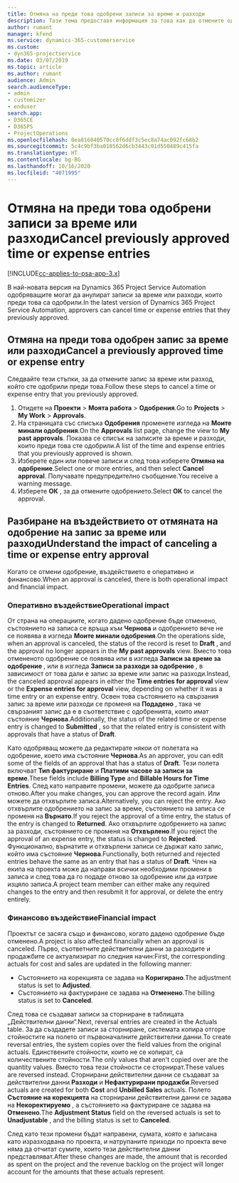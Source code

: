 ```yaml
---
title: Отмяна на преди това одобрени записи за време и разходи
description: Тази тема предоставя информация за това как да отмените одобрена транзакция за време и разход по проект.
author: rumant
manager: kfend
ms.service: dynamics-365-customerservice
ms.custom:
- dyn365-projectservice
ms.date: 03/07/2019
ms.topic: article
ms.author: rumant
audience: Admin
search.audienceType:
- admin
- customizer
- enduser
search.app:
- D365CE
- D365PS
- ProjectOperations
ms.openlocfilehash: 0ea816040570cc8f6ddf3c5ec8a74ac092fc68b2
ms.sourcegitcommit: 5c4c9bf3ba018562d6cb3443c01d550489c415fa
ms.translationtype: HT
ms.contentlocale: bg-BG
ms.lasthandoff: 10/16/2020
ms.locfileid: "4071995"
---
```

# <a name="cancel-previously-approved-time-or-expense-entries"></a><span data-ttu-id="12c52-103">Отмяна на преди това одобрени записи за време или разходи</span><span class="sxs-lookup"><span data-stu-id="12c52-103">Cancel previously approved time or expense entries</span></span>

[!INCLUDE[cc-applies-to-psa-app-3.x](../includes/cc-applies-to-psa-app-3x.md)]

<span data-ttu-id="12c52-104">В най-новата версия на Dynamics 365 Project Service Automation одобряващите могат да анулират записи за време или разходи, които преди това са одобрили.</span><span class="sxs-lookup"><span data-stu-id="12c52-104">In the latest version of Dynamics 365 Project Service Automation, approvers can cancel time or expense entries that they previously approved.</span></span>

## <a name="cancel-a-previously-approved-time-or-expense-entry"></a><span data-ttu-id="12c52-105">Отмяна на преди това одобрен запис за време или разходи</span><span class="sxs-lookup"><span data-stu-id="12c52-105">Cancel a previously approved time or expense entry</span></span>

<span data-ttu-id="12c52-106">Следвайте тези стъпки, за да отмените запис за време или разход, който сте одобрили преди това.</span><span class="sxs-lookup"><span data-stu-id="12c52-106">Follow these steps to cancel a time or expense entry that you previously approved.</span></span>

1. <span data-ttu-id="12c52-107">Отидете на **Проекти** \> **Моята работа** \> **Одобрения**.</span><span class="sxs-lookup"><span data-stu-id="12c52-107">Go to **Projects** \> **My Work** \> **Approvals**.</span></span>
2. <span data-ttu-id="12c52-108">На страницата със списъка **Одобрения** променете изгледа на **Моите минали одобрения**.</span><span class="sxs-lookup"><span data-stu-id="12c52-108">On the **Approvals** list page, change the view to **My past approvals**.</span></span> <span data-ttu-id="12c52-109">Показва се списък на записите за време и разходи, които преди това сте одобрили.</span><span class="sxs-lookup"><span data-stu-id="12c52-109">A list of the time and expense entries that you previously approved is shown.</span></span>
3. <span data-ttu-id="12c52-110">Изберете един или повече записи и след това изберете **Отмяна на одобрение**.</span><span class="sxs-lookup"><span data-stu-id="12c52-110">Select one or more entries, and then select **Cancel approval**.</span></span> <span data-ttu-id="12c52-111">Получавате предупредително съобщение.</span><span class="sxs-lookup"><span data-stu-id="12c52-111">You receive a warning message.</span></span>
4. <span data-ttu-id="12c52-112">Изберете **ОК** , за да отмените одобрението.</span><span class="sxs-lookup"><span data-stu-id="12c52-112">Select **OK** to cancel the approval.</span></span>

## <a name="understand-the-impact-of-canceling-a-time-or-expense-entry-approval"></a><span data-ttu-id="12c52-113">Разбиране на въздействието от отмяната на одобрение на запис за време или разходи</span><span class="sxs-lookup"><span data-stu-id="12c52-113">Understand the impact of canceling a time or expense entry approval</span></span>

<span data-ttu-id="12c52-114">Когато се отмени одобрение, въздействието е оперативно и финансово.</span><span class="sxs-lookup"><span data-stu-id="12c52-114">When an approval is canceled, there is both operational impact and financial impact.</span></span>

### <a name="operational-impact"></a><span data-ttu-id="12c52-115">Оперативно въздействие</span><span class="sxs-lookup"><span data-stu-id="12c52-115">Operational impact</span></span>

<span data-ttu-id="12c52-116">От страна на операциите, когато дадено одобрение бъде отменено, състоянието на записа се връща към **Чернова** и одобрението вече не се появява в изгледа **Моите минали одобрения**.</span><span class="sxs-lookup"><span data-stu-id="12c52-116">On the operations side, when an approval is canceled, the status of the record is reset to **Draft** , and the approval no longer appears in the **My past approvals** view.</span></span> <span data-ttu-id="12c52-117">Вместо това отмененото одобрение се появява или в изгледа **Записи за време за одобрение** , или в изгледа **Записи за разходи за одобрение** , в зависимост от това дали е запис за време или запис на разходи.</span><span class="sxs-lookup"><span data-stu-id="12c52-117">Instead, the canceled approval appears in either the **Time entries for approval** view or the **Expense entries for approval** view, depending on whether it was a time entry or an expense entry.</span></span> <span data-ttu-id="12c52-118">Освен това състоянието на свързания запис за време или разходи се променя на **Подадено** , така че свързаният запис да е в съответствие с одобренията, които имат състояние **Чернова**.</span><span class="sxs-lookup"><span data-stu-id="12c52-118">Additionally, the status of the related time or expense entry is changed to **Submitted** , so that the related entry is consistent with approvals that have a status of **Draft**.</span></span>

<span data-ttu-id="12c52-119">Като одобряващ можете да редактирате някои от полетата на одобрение, което има състояние **Чернова**.</span><span class="sxs-lookup"><span data-stu-id="12c52-119">As an approver, you can edit some of the fields of an approval that has a status of **Draft**.</span></span> <span data-ttu-id="12c52-120">Тези полета включват **Тип фактуриране** и **Платими часове за записи за време**.</span><span class="sxs-lookup"><span data-stu-id="12c52-120">These fields include **Billing Type** and **Billable Hours for Time Entries**.</span></span> <span data-ttu-id="12c52-121">След като направите промени, можете да одобрите записа отново.</span><span class="sxs-lookup"><span data-stu-id="12c52-121">After you make changes, you can approve the record again.</span></span> <span data-ttu-id="12c52-122">Или можете да отхвърлите записа.</span><span class="sxs-lookup"><span data-stu-id="12c52-122">Alternatively, you can reject the entry.</span></span> <span data-ttu-id="12c52-123">Ако отхвърлите одобрението на запис за време, състоянието на записа се променя на **Върнато**.</span><span class="sxs-lookup"><span data-stu-id="12c52-123">If you reject the approval of a time entry, the status of the entry is changed to **Returned**.</span></span> <span data-ttu-id="12c52-124">Ако отхвърлите одобрението на запис за разходи, състоянието се променя на **Отхвърлено**.</span><span class="sxs-lookup"><span data-stu-id="12c52-124">If you reject the approval of an expense entry, the status is changed to **Rejected**.</span></span> <span data-ttu-id="12c52-125">Функционално, върнатите и отхвърлени записи се държат като запис, който има състояние **Чернова**.</span><span class="sxs-lookup"><span data-stu-id="12c52-125">Functionally, both returned and rejected entries behave the same as an entry that has a status of **Draft**.</span></span> <span data-ttu-id="12c52-126">Член на екипа на проекта може да направи всички необходими промени в записа и след това да го подаде отново за одобрение или да изтрие изцяло записа.</span><span class="sxs-lookup"><span data-stu-id="12c52-126">A project team member can either make any required changes to the entry and then resubmit it for approval, or delete the entry entirely.</span></span>

### <a name="financial-impact"></a><span data-ttu-id="12c52-127">Финансово въздействие</span><span class="sxs-lookup"><span data-stu-id="12c52-127">Financial impact</span></span>

<span data-ttu-id="12c52-128">Проектът се засяга също и финансово, когато дадено одобрение бъде отменено.</span><span class="sxs-lookup"><span data-stu-id="12c52-128">A project is also affected financially when an approval is canceled.</span></span> <span data-ttu-id="12c52-129">Първо, съответните действителни данни за разходите и продажбите се актуализират по следния начин:</span><span class="sxs-lookup"><span data-stu-id="12c52-129">First, the corresponding actuals for cost and sales are updated in the following manner:</span></span>

- <span data-ttu-id="12c52-130">Състоянието на корекцията се задава на **Коригирано**.</span><span class="sxs-lookup"><span data-stu-id="12c52-130">The adjustment status is set to **Adjusted**.</span></span>
- <span data-ttu-id="12c52-131">Състоянието на фактуриране се задава на **Отменено**.</span><span class="sxs-lookup"><span data-stu-id="12c52-131">The billing status is set to **Canceled**.</span></span>

<span data-ttu-id="12c52-132">След това се създават записи за сторниране в таблицата „Действителни данни“.</span><span class="sxs-lookup"><span data-stu-id="12c52-132">Next, reversal entries are created in the Actuals table.</span></span> <span data-ttu-id="12c52-133">За да създадете записи за сторниране, системата копира отгоре стойностите на полето от първоначалните действителни данни.</span><span class="sxs-lookup"><span data-stu-id="12c52-133">To create reversal entries, the system copies over the field values from the original actuals.</span></span> <span data-ttu-id="12c52-134">Единствените стойности, които не се копират, са количествените стойности.</span><span class="sxs-lookup"><span data-stu-id="12c52-134">The only values that aren't copied over are the quantity values.</span></span> <span data-ttu-id="12c52-135">Вместо това тези стойности се сторнират.</span><span class="sxs-lookup"><span data-stu-id="12c52-135">These values are reversed instead.</span></span> <span data-ttu-id="12c52-136">Сторнирани действителни данни се създават за действителни данни **Разходи** и **Нефактурирани продажби**.</span><span class="sxs-lookup"><span data-stu-id="12c52-136">Reversed actuals are created for both **Cost** and **Unbilled Sales** actuals.</span></span> <span data-ttu-id="12c52-137">Полето **Състояние на корекцията** на сторнирани действителни данни се задава на **Некоректируемо** , а състоянието на фактуриране се задава на **Отменено**.</span><span class="sxs-lookup"><span data-stu-id="12c52-137">The **Adjustment Status** field on the reversed actuals is set to **Unadjustable** , and the billing status is set to **Canceled**.</span></span>

<span data-ttu-id="12c52-138">След като тези промени бъдат направени, сумата, която е записана като изразходвана по проекта, и натрупаните приходи по проекта вече няма да отчитат сумите, които тези действителни данни представляват.</span><span class="sxs-lookup"><span data-stu-id="12c52-138">After these changes are made, the amount that is recorded as spent on the project and the revenue backlog on the project will longer account for the amounts that these actuals represent.</span></span>
